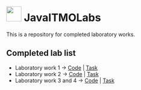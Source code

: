 # <img src="https://cdn.discordapp.com/attachments/889867107846750281/1017803714016325732/free-icon-java-226777.png" width="40" height="40"/> JavaITMOLabs

This is a repository for completed laboratory works.

## Completed lab list

- Laboratory work 1 -> [Code](/Lab1/Lab1.java) | [Task](/Lab1/Lab1.md)
- Laboratory work 2 -> [Code](/Lab2/) | [Task](/Lab2/Lab2.md)
- Laboratory work 3 and 4 -> [Code](/Lab3_4/) | [Task](/Lab3_4/Task.md)

